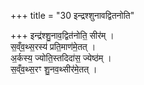 +++
title = "30 इन्द्रश्शुनावद्वितनोति"

+++
इन्द्र॑श्शु॒नाव॒द्वित॑नोति॒ सीर॑म् ।  
स॒व्ँव॒थ्स॒रस्य॑ प्रति॒माण॑मे॒तत् ।  
अ॒र्कस्य॒ ज्योति॒स्तदिदा॑स॒ ज्येष्ठ॑म् ।  
स॒व्ँव॒थ्स॒रꣳ शु॒नव॒थ्सीर॑मे॒तत् ।  
